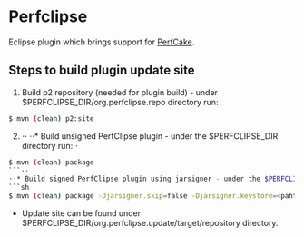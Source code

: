 Perfclipse
==========

Eclipse plugin which brings support for [PerfCake](https://www.perfcake.org/).

Steps to build plugin update site
---------------------------------
1. Build p2 repository (needed for plugin build) - under $PERFCLIPSE_DIR/org.perfclipse.repo directory run:
```sh
$ mvn (clean) p2:site
```
2. ⋅⋅ 
⋅⋅*  Build unsigned PerfClipse plugin - under the $PERFCLIPSE_DIR directory run:⋅⋅
```sh
$ mvn (clean) package
```⋅⋅
⋅⋅* Build signed PerfClipse plugin using jarsigner - under the $PERFCLIPSE_DIR directory run:⋅⋅
```sh
$ mvn (clean) package -Djarsigner.skip=false -Djarsigner.keystore=<paht-to-keystore> -Djarsigner.storepass=<keystore-password>  -Djarsigner.alias=<certifacete-alias> -Djarsigner.keypass=<key-password>
```
* Update site can be found under $PERFCLIPSE_DIR/org.perfclipse.update/target/repository directory.
